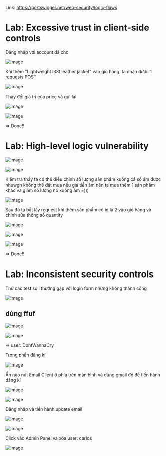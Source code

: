 Link: https://portswigger.net/web-security/logic-flaws

# Lab: Excessive trust in client-side controls
Đăng nhập với account đã cho

![image](https://github.com/nguyenngocdung18/portswigger/assets/134156226/2581c412-d4bd-4d14-b648-5878580efbbc)

Khi thêm "Lightweight l33t leather jacket" vào giỏ hàng, ta nhận được 1 requests POST

![image](https://github.com/nguyenngocdung18/portswigger/assets/134156226/fe253395-7372-44a3-850f-ad61086e7b94)

Thay đổi giá trị của price và gửi lại

![image](https://github.com/nguyenngocdung18/portswigger/assets/134156226/aadc03d0-269f-40bd-afff-ea035f7978c9)

![image](https://github.com/nguyenngocdung18/portswigger/assets/134156226/8eef6b41-ed6a-4715-bc74-5e8145204bc8)

=> Done!!

# Lab: High-level logic vulnerability
![image](https://github.com/nguyenngocdung18/portswigger/assets/134156226/b2200f0e-b237-46e3-9b1d-b416f71e7bae)

![image](https://github.com/nguyenngocdung18/portswigger/assets/134156226/672de5ff-6461-46a8-8beb-102ac6681ea9)

Kiểm tra thấy ta có thể điều chỉnh số lượng sản phẩm xuống cả số âm được nhuwgn không thể đặt mua nếu giá tiền âm nên ta mua thêm 1 sản phẩm khác và giảm số lượng nó xuống âm =))) 

![image](https://github.com/nguyenngocdung18/portswigger/assets/134156226/e47f7676-7303-4113-9968-51c91bb9c3ac)

Sau đó ta bắt lấy request khi thêm sản phẩm có id là 2 vào giỏ hàng và chỉnh sửa thông số quantity

![image](https://github.com/nguyenngocdung18/portswigger/assets/134156226/5b7c8f22-0567-41b8-b891-bc1484bb1224)

![image](https://github.com/nguyenngocdung18/portswigger/assets/134156226/0aa4edbb-2917-4505-b659-72a6a91ae0f5)

![image](https://github.com/nguyenngocdung18/portswigger/assets/134156226/5b834567-48ad-4eb1-9469-d20ae11fee70)

=> Done!!

# Lab: Inconsistent security controls
Thử các test sqli thường gặp với login form nhưng không thành công

![image](https://github.com/nguyenngocdung18/portswigger/assets/134156226/35e89dd4-19fc-472a-9120-4d373dc1f977)

## dùng ffuf
![image](https://github.com/nguyenngocdung18/portswigger/assets/134156226/b2e5959d-2442-480f-9151-874fbd731608)

![image](https://github.com/nguyenngocdung18/portswigger/assets/134156226/378b3b51-4fa9-4685-9ea1-55126e52b2a0)

=> user: DontWannaCry

Trong phần đăng kí 

![image](https://github.com/nguyenngocdung18/portswigger/assets/134156226/53d3699c-de8d-4a88-8365-524cdbe254a2)

Ấn nào nút Email Client ở phía trên màn hình và dùng gmail đó để tiến hành đăng kí

![image](https://github.com/nguyenngocdung18/portswigger/assets/134156226/22bb4485-80df-4166-b04b-4bf64e60a22d)

![image](https://github.com/nguyenngocdung18/portswigger/assets/134156226/a7e2c325-c65b-46d5-b95c-751d78bb40a2)

Đăng nhập và tiến hành update email

![image](https://github.com/nguyenngocdung18/portswigger/assets/134156226/c230b9d4-b4c6-4d8e-8116-8330f51b4bed)

![image](https://github.com/nguyenngocdung18/portswigger/assets/134156226/8cb6e319-e019-4b34-a7b2-ae9ea8d6f763)

Click vào Admin Panel và xóa user: carlos

![image](https://github.com/nguyenngocdung18/portswigger/assets/134156226/c9a19d2e-b184-4aeb-ba81-a8ccb8547d0c)
